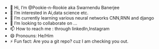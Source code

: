 - 👋 Hi, I’m @Pookie-n-Rookie aka Swarnendu Banerjee 
- 👀 I’m interested in Ai,data science etc.
- 🌱 I’m currently learning various neural networks CNN,RNN and django
- 💞️ I’m looking to collaborate on ...
- 📫 How to reach me : through linkedIn,Instagram 
- 😄 Pronouns: He/Him
- ⚡ Fun fact: Are you a git repo? cuz I am checking you out.

<!---
Pookie-n-Rookie/Pookie-n-Rookie is a ✨ special ✨ repository because its `README.md` (this file) appears on your GitHub profile.
You can click the Preview link to take a look at your changes.
--->

